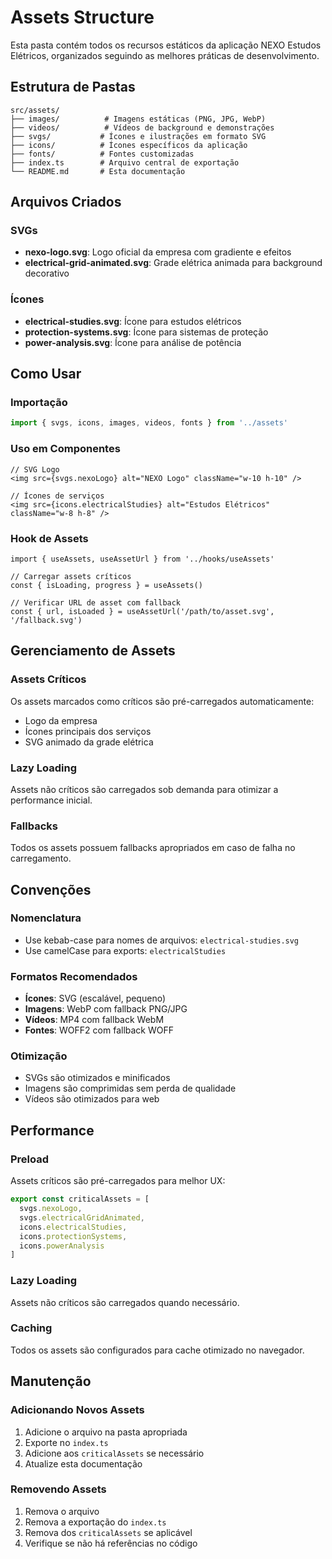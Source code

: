 # Assets Structure

Esta pasta contém todos os recursos estáticos da aplicação NEXO Estudos Elétricos, organizados seguindo as melhores práticas de desenvolvimento.

## Estrutura de Pastas

```
src/assets/
├── images/          # Imagens estáticas (PNG, JPG, WebP)
├── videos/          # Vídeos de background e demonstrações
├── svgs/           # Ícones e ilustrações em formato SVG
├── icons/          # Ícones específicos da aplicação
├── fonts/          # Fontes customizadas
├── index.ts        # Arquivo central de exportação
└── README.md       # Esta documentação
```

## Arquivos Criados

### SVGs
- **nexo-logo.svg**: Logo oficial da empresa com gradiente e efeitos
- **electrical-grid-animated.svg**: Grade elétrica animada para background decorativo

### Ícones
- **electrical-studies.svg**: Ícone para estudos elétricos
- **protection-systems.svg**: Ícone para sistemas de proteção
- **power-analysis.svg**: Ícone para análise de potência

## Como Usar

### Importação
```typescript
import { svgs, icons, images, videos, fonts } from '../assets'
```

### Uso em Componentes
```tsx
// SVG Logo
<img src={svgs.nexoLogo} alt="NEXO Logo" className="w-10 h-10" />

// Ícones de serviços
<img src={icons.electricalStudies} alt="Estudos Elétricos" className="w-8 h-8" />
```

### Hook de Assets
```tsx
import { useAssets, useAssetUrl } from '../hooks/useAssets'

// Carregar assets críticos
const { isLoading, progress } = useAssets()

// Verificar URL de asset com fallback
const { url, isLoaded } = useAssetUrl('/path/to/asset.svg', '/fallback.svg')
```

## Gerenciamento de Assets

### Assets Críticos
Os assets marcados como críticos são pré-carregados automaticamente:
- Logo da empresa
- Ícones principais dos serviços
- SVG animado da grade elétrica

### Lazy Loading
Assets não críticos são carregados sob demanda para otimizar a performance inicial.

### Fallbacks
Todos os assets possuem fallbacks apropriados em caso de falha no carregamento.

## Convenções

### Nomenclatura
- Use kebab-case para nomes de arquivos: `electrical-studies.svg`
- Use camelCase para exports: `electricalStudies`

### Formatos Recomendados
- **Ícones**: SVG (escalável, pequeno)
- **Imagens**: WebP com fallback PNG/JPG
- **Vídeos**: MP4 com fallback WebM
- **Fontes**: WOFF2 com fallback WOFF

### Otimização
- SVGs são otimizados e minificados
- Imagens são comprimidas sem perda de qualidade
- Vídeos são otimizados para web

## Performance

### Preload
Assets críticos são pré-carregados para melhor UX:
```typescript
export const criticalAssets = [
  svgs.nexoLogo,
  svgs.electricalGridAnimated,
  icons.electricalStudies,
  icons.protectionSystems,
  icons.powerAnalysis
]
```

### Lazy Loading
Assets não críticos são carregados quando necessário.

### Caching
Todos os assets são configurados para cache otimizado no navegador.

## Manutenção

### Adicionando Novos Assets
1. Adicione o arquivo na pasta apropriada
2. Exporte no `index.ts`
3. Adicione aos `criticalAssets` se necessário
4. Atualize esta documentação

### Removendo Assets
1. Remova o arquivo
2. Remova a exportação do `index.ts`
3. Remova dos `criticalAssets` se aplicável
4. Verifique se não há referências no código